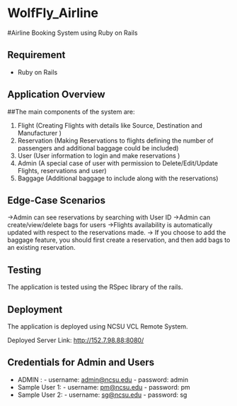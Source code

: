 # WolfFly_Airline

#Airline Booking System using Ruby on Rails

## Requirement
 - Ruby on Rails

## Application Overview

##The main components of the system are:
1. Flight (Creating Flights with details like Source, Destination and Manufacturer  )
2. Reservation (Making Reservations to flights defining the number of passengers and additional baggage could be included)
3. User (User information to login and make reservations )
4. Admin (A special case of user with permission to Delete/Edit/Update Flights, reservations and user)
5. Baggage (Additional baggage to include along with the reservations)

## Edge-Case Scenarios
->Admin can see reservations by searching with User ID
->Admin can create/view/delete bags for users
->Flights availability is automatically updated with respect to the reservations made.
-> If you choose to add the baggage feature, you should first create a reservation, and then add bags to an existing reservation.

## Testing

The application is tested using the RSpec library of the rails. 

## Deployment 

The application is deployed using NCSU VCL Remote System.

Deployed Server Link: http://152.7.98.88:8080/

## Credentials for Admin and Users
 - ADMIN :
        - username: admin@ncsu.edu
        - password: admin
 - Sample User 1:
        - username: pm@ncsu.edu
        - password: pm
 - Sample User 2: 
        - username: sg@ncsu.edu
        - password: sg

